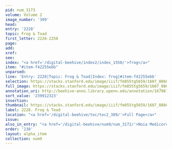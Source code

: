 ```yaml
---
pid: num_3173
volume: Volume 2
image_number: '399'
head:
entry: '2228'
topic: Frog & Toad
first_letter: 2226-2250
page:
add:
xref:
see:
index: "<a href='/digital-beehive/index2/index_1550/'>frog</a>"
item: "#item-f42255ebb"
unparsed:
line: 'Entry: 2228|Topic: Frog & Toad|Index: frog|#item-f42255ebb'
selection: https://stacks.stanford.edu/image/iiif/fm855tg5659/1607_0866/370,2323,2791,333/full/0/default.jpg
full_image: https://stacks.stanford.edu/image/iiif/fm855tg5659/1607_0866/full/full/0/default.jpg
annotation_uri: http://beehive-anno.library.upenn.edu/annotation/1679676048995
sort_value: '239912323'
insertion:
thumbnail: https://stacks.stanford.edu/image/iiif/fm855tg5659/1607_0866/370,2323,600,180/250,/0/default.jpg
label: 2228. Frog & Toad
location: "<a href='/digital-beehive/toc/toc2_389/'>Full Page</a>"
issue:
also_in_entry: "<a href='/digital-beehive/num9/num_3172/'>Noia Medicorum</a>"
order: '238'
layout: alpha_item
collection: num9
---
```

